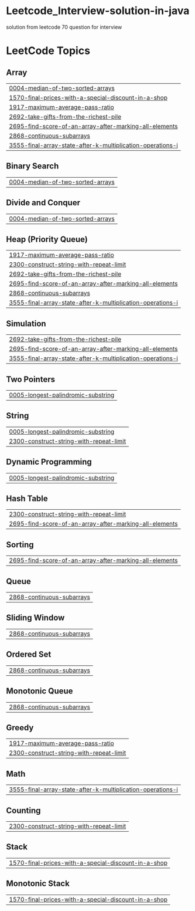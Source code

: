 # Leetcode_Interview-solution-in-java
solution from leetcode 70 question for interview

<!---LeetCode Topics Start-->
# LeetCode Topics
## Array
|  |
| ------- |
| [0004-median-of-two-sorted-arrays](https://github.com/ravikantt45/Leetcode_Interview-solution-in-java/tree/master/0004-median-of-two-sorted-arrays) |
| [1570-final-prices-with-a-special-discount-in-a-shop](https://github.com/ravikantt45/Leetcode_Interview-solution-in-java/tree/master/1570-final-prices-with-a-special-discount-in-a-shop) |
| [1917-maximum-average-pass-ratio](https://github.com/ravikantt45/Leetcode_Interview-solution-in-java/tree/master/1917-maximum-average-pass-ratio) |
| [2692-take-gifts-from-the-richest-pile](https://github.com/ravikantt45/Leetcode_Interview-solution-in-java/tree/master/2692-take-gifts-from-the-richest-pile) |
| [2695-find-score-of-an-array-after-marking-all-elements](https://github.com/ravikantt45/Leetcode_Interview-solution-in-java/tree/master/2695-find-score-of-an-array-after-marking-all-elements) |
| [2868-continuous-subarrays](https://github.com/ravikantt45/Leetcode_Interview-solution-in-java/tree/master/2868-continuous-subarrays) |
| [3555-final-array-state-after-k-multiplication-operations-i](https://github.com/ravikantt45/Leetcode_Interview-solution-in-java/tree/master/3555-final-array-state-after-k-multiplication-operations-i) |
## Binary Search
|  |
| ------- |
| [0004-median-of-two-sorted-arrays](https://github.com/ravikantt45/Leetcode_Interview-solution-in-java/tree/master/0004-median-of-two-sorted-arrays) |
## Divide and Conquer
|  |
| ------- |
| [0004-median-of-two-sorted-arrays](https://github.com/ravikantt45/Leetcode_Interview-solution-in-java/tree/master/0004-median-of-two-sorted-arrays) |
## Heap (Priority Queue)
|  |
| ------- |
| [1917-maximum-average-pass-ratio](https://github.com/ravikantt45/Leetcode_Interview-solution-in-java/tree/master/1917-maximum-average-pass-ratio) |
| [2300-construct-string-with-repeat-limit](https://github.com/ravikantt45/Leetcode_Interview-solution-in-java/tree/master/2300-construct-string-with-repeat-limit) |
| [2692-take-gifts-from-the-richest-pile](https://github.com/ravikantt45/Leetcode_Interview-solution-in-java/tree/master/2692-take-gifts-from-the-richest-pile) |
| [2695-find-score-of-an-array-after-marking-all-elements](https://github.com/ravikantt45/Leetcode_Interview-solution-in-java/tree/master/2695-find-score-of-an-array-after-marking-all-elements) |
| [2868-continuous-subarrays](https://github.com/ravikantt45/Leetcode_Interview-solution-in-java/tree/master/2868-continuous-subarrays) |
| [3555-final-array-state-after-k-multiplication-operations-i](https://github.com/ravikantt45/Leetcode_Interview-solution-in-java/tree/master/3555-final-array-state-after-k-multiplication-operations-i) |
## Simulation
|  |
| ------- |
| [2692-take-gifts-from-the-richest-pile](https://github.com/ravikantt45/Leetcode_Interview-solution-in-java/tree/master/2692-take-gifts-from-the-richest-pile) |
| [2695-find-score-of-an-array-after-marking-all-elements](https://github.com/ravikantt45/Leetcode_Interview-solution-in-java/tree/master/2695-find-score-of-an-array-after-marking-all-elements) |
| [3555-final-array-state-after-k-multiplication-operations-i](https://github.com/ravikantt45/Leetcode_Interview-solution-in-java/tree/master/3555-final-array-state-after-k-multiplication-operations-i) |
## Two Pointers
|  |
| ------- |
| [0005-longest-palindromic-substring](https://github.com/ravikantt45/Leetcode_Interview-solution-in-java/tree/master/0005-longest-palindromic-substring) |
## String
|  |
| ------- |
| [0005-longest-palindromic-substring](https://github.com/ravikantt45/Leetcode_Interview-solution-in-java/tree/master/0005-longest-palindromic-substring) |
| [2300-construct-string-with-repeat-limit](https://github.com/ravikantt45/Leetcode_Interview-solution-in-java/tree/master/2300-construct-string-with-repeat-limit) |
## Dynamic Programming
|  |
| ------- |
| [0005-longest-palindromic-substring](https://github.com/ravikantt45/Leetcode_Interview-solution-in-java/tree/master/0005-longest-palindromic-substring) |
## Hash Table
|  |
| ------- |
| [2300-construct-string-with-repeat-limit](https://github.com/ravikantt45/Leetcode_Interview-solution-in-java/tree/master/2300-construct-string-with-repeat-limit) |
| [2695-find-score-of-an-array-after-marking-all-elements](https://github.com/ravikantt45/Leetcode_Interview-solution-in-java/tree/master/2695-find-score-of-an-array-after-marking-all-elements) |
## Sorting
|  |
| ------- |
| [2695-find-score-of-an-array-after-marking-all-elements](https://github.com/ravikantt45/Leetcode_Interview-solution-in-java/tree/master/2695-find-score-of-an-array-after-marking-all-elements) |
## Queue
|  |
| ------- |
| [2868-continuous-subarrays](https://github.com/ravikantt45/Leetcode_Interview-solution-in-java/tree/master/2868-continuous-subarrays) |
## Sliding Window
|  |
| ------- |
| [2868-continuous-subarrays](https://github.com/ravikantt45/Leetcode_Interview-solution-in-java/tree/master/2868-continuous-subarrays) |
## Ordered Set
|  |
| ------- |
| [2868-continuous-subarrays](https://github.com/ravikantt45/Leetcode_Interview-solution-in-java/tree/master/2868-continuous-subarrays) |
## Monotonic Queue
|  |
| ------- |
| [2868-continuous-subarrays](https://github.com/ravikantt45/Leetcode_Interview-solution-in-java/tree/master/2868-continuous-subarrays) |
## Greedy
|  |
| ------- |
| [1917-maximum-average-pass-ratio](https://github.com/ravikantt45/Leetcode_Interview-solution-in-java/tree/master/1917-maximum-average-pass-ratio) |
| [2300-construct-string-with-repeat-limit](https://github.com/ravikantt45/Leetcode_Interview-solution-in-java/tree/master/2300-construct-string-with-repeat-limit) |
## Math
|  |
| ------- |
| [3555-final-array-state-after-k-multiplication-operations-i](https://github.com/ravikantt45/Leetcode_Interview-solution-in-java/tree/master/3555-final-array-state-after-k-multiplication-operations-i) |
## Counting
|  |
| ------- |
| [2300-construct-string-with-repeat-limit](https://github.com/ravikantt45/Leetcode_Interview-solution-in-java/tree/master/2300-construct-string-with-repeat-limit) |
## Stack
|  |
| ------- |
| [1570-final-prices-with-a-special-discount-in-a-shop](https://github.com/ravikantt45/Leetcode_Interview-solution-in-java/tree/master/1570-final-prices-with-a-special-discount-in-a-shop) |
## Monotonic Stack
|  |
| ------- |
| [1570-final-prices-with-a-special-discount-in-a-shop](https://github.com/ravikantt45/Leetcode_Interview-solution-in-java/tree/master/1570-final-prices-with-a-special-discount-in-a-shop) |
<!---LeetCode Topics End-->